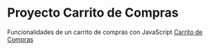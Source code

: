 # Proyecto Carrito de Compras
Funcionalidades de un carrito de compras con JavaScript
[Carrito de Compras](https://fluffy-biscuit-63f7d6.netlify.app)
